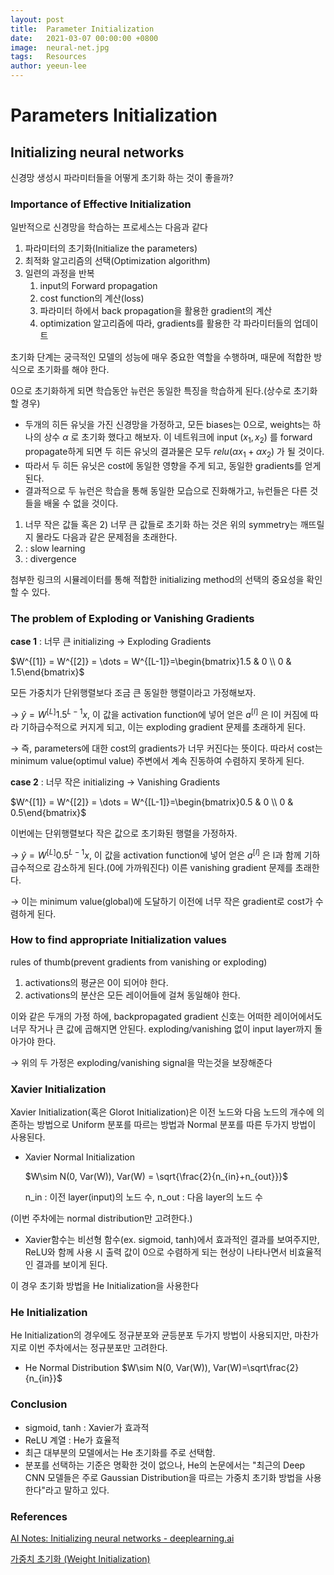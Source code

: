```yaml
---
layout: post
title:  Parameter Initialization
date:   2021-03-07 00:00:00 +0800
image:  neural-net.jpg
tags:   Resources
author: yeeun-lee
---
```

# Parameters Initialization

## Initializing neural networks

신경망 생성시 파라미터들을 어떻게 초기화 하는 것이 좋을까?

### Importance of Effective Initialization

일반적으로 신경망을 학습하는 프로세스는 다음과 같다

1. 파라미터의 초기화(Initialize the parameters)
2. 최적화 알고리즘의 선택(Optimization algorithm)
3. 일련의 과정을 반복
    1. input의 Forward propagation
    2. cost function의 계산(loss)
    3. 파라미터 하에서 back propagation을 활용한 gradient의 계산
    4. optimization 알고리즘에 따라, gradients를 활용한 각 파라미터들의 업데이트

초기화 단계는 궁극적인 모델의 성능에 매우 중요한 역할을 수행하며, 때문에 적합한 방식으로 초기화를 해야 한다.

0으로 초기화하게 되면 학습동안 뉴런은 동일한 특징을 학습하게 된다.(상수로 초기화 할 경우)

- 두개의 히든 유닛을 가진 신경망을 가정하고, 모든 biases는 0으로, weights는 하나의 상수 $\alpha$ 로 초기화 했다고 해보자. 이 네트워크에 input $(x_1, x_2)$ 를 forward propagate하게 되면 두 히든 유닛의 결과물은 모두 $relu(\alpha x_1+\alpha x_2)$ 가 될 것이다.
- 따라서 두 히든 유닛은 cost에 동일한 영향을 주게 되고, 동일한 gradients를 얻게 된다.
- 결과적으로 두 뉴런은 학습을 통해 동일한 모습으로 진화해가고, 뉴런들은 다른 것들을 배울 수 없을 것이다.

1) 너무 작은 값들 혹은 2) 너무 큰 값들로 초기화 하는 것은 위의 symmetry는 깨뜨릴지 몰라도 다음과 같은 문제점을 초래한다.
1) : slow learning
2) : divergence

첨부한 링크의 시뮬레이터를 통해 적합한 initializing method의 선택의 중요성을 확인할 수 있다.

### The problem of Exploding or Vanishing Gradients

**case 1** : 너무 큰 initializing → Exploding Gradients

$W^{[1]} = W^{[2]} = \dots = W^{[L-1]}=\begin{bmatrix}1.5 & 0 \\ 0 & 1.5\end{bmatrix}$

모든 가중치가 단위행렬보다 조금 큰 동일한 행렬이라고 가정해보자.

→ $\hat{y} = W^{[L]}1.5^{L-1}x$, 이 값을 activation function에 넣어 얻은 $a^{[l]}$ 은 l이 커짐에 따라 기하급수적으로 커지게 되고, 이는 exploding gradient 문제를 초래하게 된다.

→ 즉, parameters에 대한 cost의 gradients가 너무 커진다는 뜻이다. 따라서 cost는 minimum value(optimul value) 주변에서 계속 진동하여 수렴하지 못하게 된다.

**case 2** : 너무 작은 initializing → Vanishing Gradients

$W^{[1]} = W^{[2]} = \dots = W^{[L-1]}=\begin{bmatrix}0.5 & 0 \\ 0 & 0.5\end{bmatrix}$

이번에는 단위행렬보다 작은 값으로 초기화된 행렬을 가정하자.

→ $\hat{y} = W^{[L]}0.5^{L-1}x$, 이 값을 activation function에 넣어 얻은 $a^{[l]}$ 은 l과 함께 기하급수적으로 감소하게 된다.(0에 가까워진다) 이른 vanishing gradient 문제를 초래한다.

→ 이는 minimum value(global)에 도달하기 이전에 너무 작은 gradient로 cost가 수렴하게 된다.

### How to find appropriate Initialization values

rules of thumb(prevent gradients from vanishing or exploding)

1. activations의 평균은 0이 되어야 한다.
2. activations의 분산은 모든 레이어들에 걸쳐 동일해야 한다.

이와 같은 두개의 가정 하에, backpropagated gradient 신호는 어떠한 레이어에서도 너무 작거나 큰 값에 곱해지면 안된다. exploding/vanishing 없이 input layer까지 돌아가야 한다.

→ 위의 두 가정은 exploding/vanishing signal을 막는것을 보장해준다

### Xavier Initialization

Xavier Initialization(혹은 Glorot Initialization)은 이전 노드와 다음 노드의 개수에 의존하는 방법으로 Uniform 분포를 따르는 방법과 Normal 분포를 따른 두가지 방법이 사용된다.

- Xavier Normal Initialization

    $W\sim N(0, Var(W)), Var(W) = \sqrt{\frac{2}{n_{in}+n_{out}}}$

    n_in : 이전 layer(input)의 노드 수, n_out : 다음 layer의 노드 수

(이번 주차에는 normal distribution만 고려한다.)

- Xavier함수는 비선형 함수(ex. sigmoid, tanh)에서 효과적인 결과를 보여주지만, ReLU와 함께 사용 시 출력 값이 0으로 수렴하게 되는 현상이 나타나면서 비효율적인 결과를 보이게 된다.

이 경우 초기화 방법을 He Initialization을 사용한다

### He Initialization

He Initialization의 경우에도 정규분포와 균등분포 두가지 방법이 사용되지만, 마찬가지로 이번 주차에서는 정규분포만 고려한다.

- He Normal Distribution
$W\sim N(0, Var(W)), Var(W)=\sqrt\frac{2}{n_{in}}$

### Conclusion

- sigmoid, tanh : Xavier가 효과적
- ReLU 계열 : He가 효율적
- 최근 대부분의 모델에서는 He 초기화를 주로 선택함.
- 분포를 선택하는 기준은 명확한 것이 없으나, He의 논문에서는 "최근의 Deep CNN 모델들은 주로 Gaussian Distribution을 따르는 가중치 초기화 방법을 사용한다"라고 말하고 있다.

### References
[AI Notes: Initializing neural networks - deeplearning.ai](https://www.deeplearning.ai/ai-notes/initialization/)

[가중치 초기화 (Weight Initialization)](https://reniew.github.io/13/)
